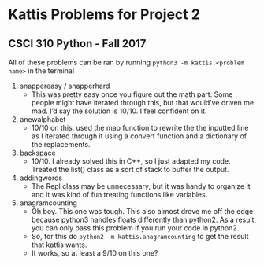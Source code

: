 # Kattis Problems for Project 2
## CSCI 310 Python - Fall 2017

All of these problems can be ran by running ``python3 -m kattis.<problem name>`` in the terminal


1. snappereasy / snapperhard
    - This was pretty easy once you figure out the math part. Some people might have iterated through this, but that
    would’ve driven me mad. I’d say the solution is 10/10. I feel confident on it.
2. anewalphabet
    - 10/10 on this, used the map function to rewrite the the inputted line as I iterated through it using a convert
    function and a dictionary of the replacements.
3. backspace
    - 10/10. I already solved this in C++, so I just adapted my code. Treated the list() class as a sort of stack to
    buffer the output.
4. addingwords
    - The Repl class may be unnecessary, but it was handy to organize it and it was kind of fun treating functions
    like variables.
5. anagramcounting
    - Oh boy. This one was tough. This also almost drove me off the edge because python3 handles floats differently than python2. As a result, you can only pass this problem if you run your code in python2.
    - So, for this do ``python2 -m kattis.anagramcounting`` to get the result that kattis wants.
    - It works, so at least a 9/10 on this one?